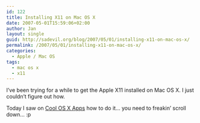 ```yaml
---
id: 122
title: Installing X11 on Mac OS X
date: 2007-05-01T15:59:06+02:00
author: Jan
layout: single
guid: http://sadevil.org/blog/2007/05/01/installing-x11-on-mac-os-x/
permalink: /2007/05/01/installing-x11-on-mac-os-x/
categories:
  - Apple / Mac OS
tags:
  - mac os x
  - x11
---
```

I&#8217;ve been trying for a while to get the Apple X11 installed on Mac OS X. I just couldn&#8217;t figure out how.

Today I saw on <a HREF="http://www.coolosxapps.net/2007/04/28/installing-x11-using-os-x-104-tiger/" TARGET="_blank">Cool OS X Apps</a> how to do it&#8230; you need to freakin&#8217; scroll down&#8230; :p